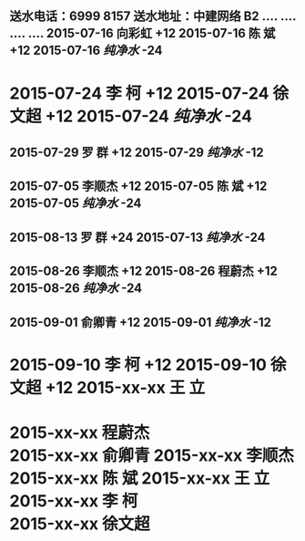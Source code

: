 送水电话：6999 8157
送水地址：中建网络 B2
....
....
....
....
2015-07-16  向彩虹   +12
2015-07-16  陈  斌   +12
2015-07-16 *纯净水*  -24
--------------------------

2015-07-24  李  柯   +12
2015-07-24  徐文超   +12
2015-07-24 *纯净水*  -24
============================

2015-07-29  罗  群   +12
2015-07-29 *纯净水*  -12
--------------------------

2015-07-05  李顺杰   +12
2015-07-05  陈  斌   +12
2015-07-05 *纯净水*  -24
--------------------------

2015-08-13  罗  群   +24
2015-07-13 *纯净水*  -24
--------------------------

2015-08-26  李顺杰   +12
2015-08-26  程蔚杰   +12
2015-08-26 *纯净水*  -24
--------------------------

2015-09-01  俞卿青   +12
2015-09-01 *纯净水*  -12
--------------------------

2015-09-10  李  柯   +12
2015-09-10  徐文超   +12
2015-xx-xx  王  立
============================

2015-xx-xx  程蔚杰  
2015-xx-xx  俞卿青 
2015-xx-xx  李顺杰 
2015-xx-xx  陈  斌 
2015-xx-xx  王  立  
2015-xx-xx  李  柯  
2015-xx-xx  徐文超  
============================
